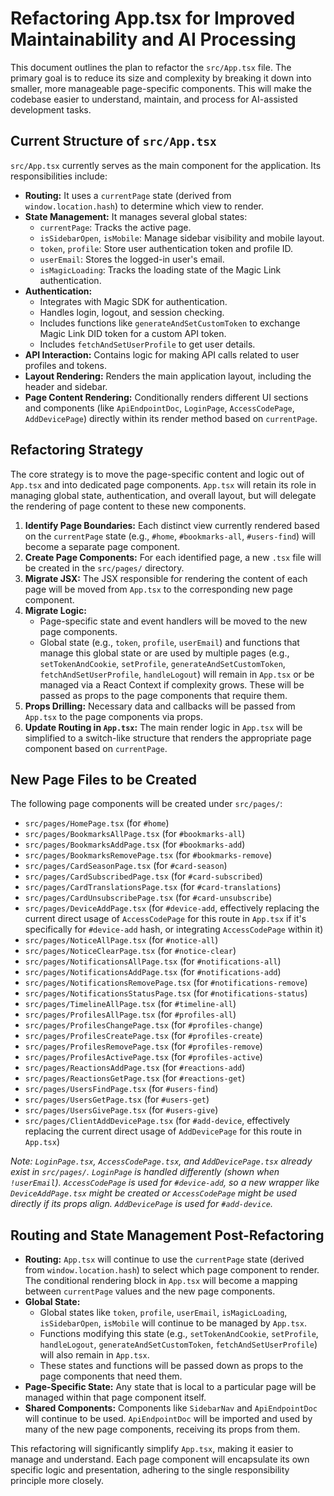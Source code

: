# Refactoring App.tsx for Improved Maintainability and AI Processing

This document outlines the plan to refactor the `src/App.tsx` file. The primary goal is to reduce its size and complexity by breaking it down into smaller, more manageable page-specific components. This will make the codebase easier to understand, maintain, and process for AI-assisted development tasks.

## Current Structure of `src/App.tsx`

`src/App.tsx` currently serves as the main component for the application. Its responsibilities include:

- **Routing:** It uses a `currentPage` state (derived from `window.location.hash`) to determine which view to render.
- **State Management:** It manages several global states:
    - `currentPage`: Tracks the active page.
    - `isSidebarOpen`, `isMobile`: Manage sidebar visibility and mobile layout.
    - `token`, `profile`: Store user authentication token and profile ID.
    - `userEmail`: Stores the logged-in user's email.
    - `isMagicLoading`: Tracks the loading state of the Magic Link authentication.
- **Authentication:**
    - Integrates with Magic SDK for authentication.
    - Handles login, logout, and session checking.
    - Includes functions like `generateAndSetCustomToken` to exchange Magic Link DID token for a custom API token.
    - Includes `fetchAndSetUserProfile` to get user details.
- **API Interaction:** Contains logic for making API calls related to user profiles and tokens.
- **Layout Rendering:** Renders the main application layout, including the header and sidebar.
- **Page Content Rendering:** Conditionally renders different UI sections and components (like `ApiEndpointDoc`, `LoginPage`, `AccessCodePage`, `AddDevicePage`) directly within its render method based on `currentPage`.

## Refactoring Strategy

The core strategy is to move the page-specific content and logic out of `App.tsx` and into dedicated page components. `App.tsx` will retain its role in managing global state, authentication, and overall layout, but will delegate the rendering of page content to these new components.

1.  **Identify Page Boundaries:** Each distinct view currently rendered based on the `currentPage` state (e.g., `#home`, `#bookmarks-all`, `#users-find`) will become a separate page component.
2.  **Create Page Components:** For each identified page, a new `.tsx` file will be created in the `src/pages/` directory.
3.  **Migrate JSX:** The JSX responsible for rendering the content of each page will be moved from `App.tsx` to the corresponding new page component.
4.  **Migrate Logic:**
    *   Page-specific state and event handlers will be moved to the new page components.
    *   Global state (e.g., `token`, `profile`, `userEmail`) and functions that manage this global state or are used by multiple pages (e.g., `setTokenAndCookie`, `setProfile`, `generateAndSetCustomToken`, `fetchAndSetUserProfile`, `handleLogout`) will remain in `App.tsx` or be managed via a React Context if complexity grows. These will be passed as props to the page components that require them.
5.  **Props Drilling:** Necessary data and callbacks will be passed from `App.tsx` to the page components via props.
6.  **Update Routing in `App.tsx`:** The main render logic in `App.tsx` will be simplified to a switch-like structure that renders the appropriate page component based on `currentPage`.

## New Page Files to be Created

The following page components will be created under `src/pages/`:

*   `src/pages/HomePage.tsx` (for `#home`)
*   `src/pages/BookmarksAllPage.tsx` (for `#bookmarks-all`)
*   `src/pages/BookmarksAddPage.tsx` (for `#bookmarks-add`)
*   `src/pages/BookmarksRemovePage.tsx` (for `#bookmarks-remove`)
*   `src/pages/CardSeasonPage.tsx` (for `#card-season`)
*   `src/pages/CardSubscribedPage.tsx` (for `#card-subscribed`)
*   `src/pages/CardTranslationsPage.tsx` (for `#card-translations`)
*   `src/pages/CardUnsubscribePage.tsx` (for `#card-unsubscribe`)
*   `src/pages/DeviceAddPage.tsx` (for `#device-add`, effectively replacing the current direct usage of `AccessCodePage` for this route in `App.tsx` if it's specifically for `#device-add` hash, or integrating `AccessCodePage` within it)
*   `src/pages/NoticeAllPage.tsx` (for `#notice-all`)
*   `src/pages/NoticeClearPage.tsx` (for `#notice-clear`)
*   `src/pages/NotificationsAllPage.tsx` (for `#notifications-all`)
*   `src/pages/NotificationsAddPage.tsx` (for `#notifications-add`)
*   `src/pages/NotificationsRemovePage.tsx` (for `#notifications-remove`)
*   `src/pages/NotificationsStatusPage.tsx` (for `#notifications-status`)
*   `src/pages/TimelineAllPage.tsx` (for `#timeline-all`)
*   `src/pages/ProfilesAllPage.tsx` (for `#profiles-all`)
*   `src/pages/ProfilesChangePage.tsx` (for `#profiles-change`)
*   `src/pages/ProfilesCreatePage.tsx` (for `#profiles-create`)
*   `src/pages/ProfilesRemovePage.tsx` (for `#profiles-remove`)
*   `src/pages/ProfilesActivePage.tsx` (for `#profiles-active`)
*   `src/pages/ReactionsAddPage.tsx` (for `#reactions-add`)
*   `src/pages/ReactionsGetPage.tsx` (for `#reactions-get`)
*   `src/pages/UsersFindPage.tsx` (for `#users-find`)
*   `src/pages/UsersGetPage.tsx` (for `#users-get`)
*   `src/pages/UsersGivePage.tsx` (for `#users-give`)
*   `src/pages/ClientAddDevicePage.tsx` (for `#add-device`, effectively replacing the current direct usage of `AddDevicePage` for this route in `App.tsx`)

*Note: `LoginPage.tsx`, `AccessCodePage.tsx`, and `AddDevicePage.tsx` already exist in `src/pages/`. `LoginPage` is handled differently (shown when `!userEmail`). `AccessCodePage` is used for `#device-add`, so a new wrapper like `DeviceAddPage.tsx` might be created or `AccessCodePage` might be used directly if its props align. `AddDevicePage` is used for `#add-device`.*

## Routing and State Management Post-Refactoring

-   **Routing:** `App.tsx` will continue to use the `currentPage` state (derived from `window.location.hash`) to select which page component to render. The conditional rendering block in `App.tsx` will become a mapping between `currentPage` values and the new page components.
-   **Global State:**
    -   Global states like `token`, `profile`, `userEmail`, `isMagicLoading`, `isSidebarOpen`, `isMobile` will continue to be managed by `App.tsx`.
    -   Functions modifying this state (e.g., `setTokenAndCookie`, `setProfile`, `handleLogout`, `generateAndSetCustomToken`, `fetchAndSetUserProfile`) will also remain in `App.tsx`.
    -   These states and functions will be passed down as props to the page components that need them.
-   **Page-Specific State:** Any state that is local to a particular page will be managed within that page component itself.
-   **Shared Components:** Components like `SidebarNav` and `ApiEndpointDoc` will continue to be used. `ApiEndpointDoc` will be imported and used by many of the new page components, receiving its props from them.

This refactoring will significantly simplify `App.tsx`, making it easier to manage and understand. Each page component will encapsulate its own specific logic and presentation, adhering to the single responsibility principle more closely.
